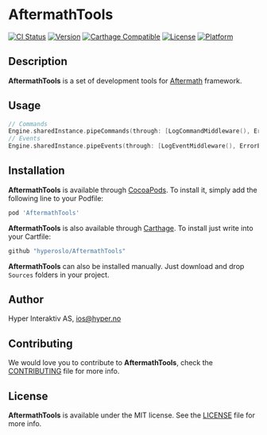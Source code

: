 # AftermathTools

[![CI Status](http://img.shields.io/travis/hyperoslo/AftermathTools.svg?style=flat)](https://travis-ci.org/hyperoslo/AftermathTools)
[![Version](https://img.shields.io/cocoapods/v/AftermathTools.svg?style=flat)](http://cocoadocs.org/docsets/AftermathTools)
[![Carthage Compatible](https://img.shields.io/badge/Carthage-compatible-4BC51D.svg?style=flat)](https://github.com/Carthage/Carthage)
[![License](https://img.shields.io/cocoapods/l/AftermathTools.svg?style=flat)](http://cocoadocs.org/docsets/AftermathTools)
[![Platform](https://img.shields.io/cocoapods/p/AftermathTools.svg?style=flat)](http://cocoadocs.org/docsets/AftermathTools)

## Description

**AftermathTools** is a set of development tools for
[Aftermath](https://github.com/hyperoslo/Aftermath) framework.

## Usage

```swift
// Commands
Engine.sharedInstance.pipeCommands(through: [LogCommandMiddleware(), ErrorCommandMiddleware()])
// Events
Engine.sharedInstance.pipeEvents(through: [LogEventMiddleware(), ErrorEventMiddleware()])
```

## Installation

**AftermathTools** is available through [CocoaPods](http://cocoapods.org). To install
it, simply add the following line to your Podfile:

```ruby
pod 'AftermathTools'
```

**AftermathTools** is also available through [Carthage](https://github.com/Carthage/Carthage).
To install just write into your Cartfile:

```ruby
github "hyperoslo/AftermathTools"
```

**AftermathTools** can also be installed manually. Just download and drop `Sources` folders in your project.

## Author

Hyper Interaktiv AS, ios@hyper.no

## Contributing

We would love you to contribute to **AftermathTools**, check the [CONTRIBUTING](https://github.com/hyperoslo/AftermathTools/blob/master/CONTRIBUTING.md) file for more info.

## License

**AftermathTools** is available under the MIT license. See the [LICENSE](https://github.com/hyperoslo/AftermathTools/blob/master/LICENSE.md) file for more info.
